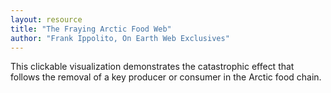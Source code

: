 ```yaml
---
layout: resource
title: "The Fraying Arctic Food Web"
author: "Frank Ippolito, On Earth Web Exclusives"
---
```


This clickable visualization demonstrates the catastrophic effect that follows the removal of a key producer or consumer in the Arctic food chain.
